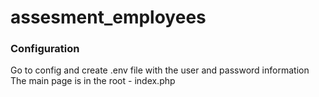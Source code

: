 # assesment_employees
### Configuration
Go to config and create .env file with the user and password information  
The main page is in the root - index.php
